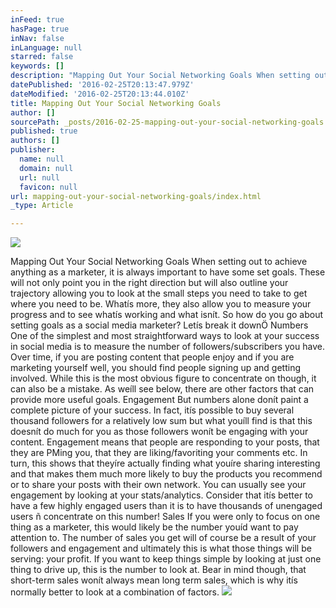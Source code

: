 ```yaml
---
inFeed: true
hasPage: true
inNav: false
inLanguage: null
starred: false
keywords: []
description: "Mapping Out Your Social Networking Goals When setting out to achieve anything as a marketer, it is always important to have some set goals. These will not only point you in the right direction but will also outline your trajectory allowing you to look at the small steps you need to take to get where you need to be. Whatís more, they also allow you to measure your progress and to see whatís working and what isnít. So how do you go about setting goals as a social media marketer? Letís break it downÖ Numbers One of the simplest and most straightforward ways to look at your success in social media is to measure the number of followers/subscribers you have. Over time, if you are posting content that people enjoy and if you are marketing yourself well, you should find people signing up and getting involved. While this is the most obvious figure to concentrate on though, it can also be a mistake. As weíll see below, there are other factors that can provide more useful goals. Engagement But numbers alone donít paint a complete picture of your success. In fact, itís possible to buy several thousand followers for a relatively low sum but what youíll find is that this doesnít do much for you as those followers wonít be engaging with your content. Engagement means that people are responding to your posts, that they are PMing you, that they are liking/favoriting your comments etc. In turn, this shows that theyíre actually finding what youíre sharing interesting and that makes them much more likely to buy the products you recommend or to share your posts with their own network. You can usually see your engagement by looking at your stats/analytics. Consider that itís better to have a few highly engaged users than it is to have thousands of unengaged users ñ concentrate on this number! Sales If you were only to focus on one thing as a marketer, this would likely be the number youíd want to pay attention to. The number of sales you get will of course be a result of your followers and engagement and ultimately this is what those things will be serving: your profit. If you want to keep things simple by looking at just one thing to drive up, this is the number to look at. Bear in mind though, that short-term sales won't always mean long term sales, which is why it's normally better to look at a combination of factors."
datePublished: '2016-02-25T20:13:47.979Z'
dateModified: '2016-02-25T20:13:44.010Z'
title: Mapping Out Your Social Networking Goals
author: []
sourcePath: _posts/2016-02-25-mapping-out-your-social-networking-goals.md
published: true
authors: []
publisher:
  name: null
  domain: null
  url: null
  favicon: null
url: mapping-out-your-social-networking-goals/index.html
_type: Article

---
```

![](https://the-grid-user-content.s3-us-west-2.amazonaws.com/36c3bd86-74b9-4bcf-a312-8e8d4be02489.jpg)

Mapping Out Your Social Networking Goals
When setting out to achieve anything as a marketer, it is always important to have some set goals. These will not only point you in the right direction but will also outline your trajectory allowing you to look at the small steps you need to take to get where you need to be. Whatís more, they also allow you to measure your progress and to see whatís working and what isnít.
So how do you go about setting goals as a social media marketer? Letís break it downÖ
Numbers
One of the simplest and most straightforward ways to look at your success in social media is to measure the number of followers/subscribers you have. Over time, if you are posting content that people enjoy and if you are marketing yourself well, you should find people signing up and getting involved.
While this is the most obvious figure to concentrate on though, it can also be a mistake. As weíll see below, there are other factors that can provide more useful goals.
Engagement
But numbers alone donít paint a complete picture of your success. In fact, itís possible to buy several thousand followers for a relatively low sum but what youíll find is that this doesnít do much for you as those followers wonít be engaging with your content.
Engagement means that people are responding to your posts, that they are PMing you, that they are liking/favoriting your comments etc. In turn, this shows that theyíre actually finding what youíre sharing interesting and that makes them much more likely to buy the products you recommend or to share your posts with their own network.
You can usually see your engagement by looking at your stats/analytics. Consider that itís better to have a few highly engaged users than it is to have thousands of unengaged users ñ concentrate on this number!
Sales
If you were only to focus on one thing as a marketer, this would likely be the number youíd want to pay attention to. The number of sales you get will of course be a result of your followers and engagement and ultimately this is what those things will be serving: your profit.
If you want to keep things simple by looking at just one thing to drive up, this is the number to look at. Bear in mind though, that short-term sales wonít always mean long term sales, which is why itís normally better to look at a combination of factors.
![](https://the-grid-user-content.s3-us-west-2.amazonaws.com/ed0ff855-93e3-47ef-98b3-0d25666b434f.jpg)